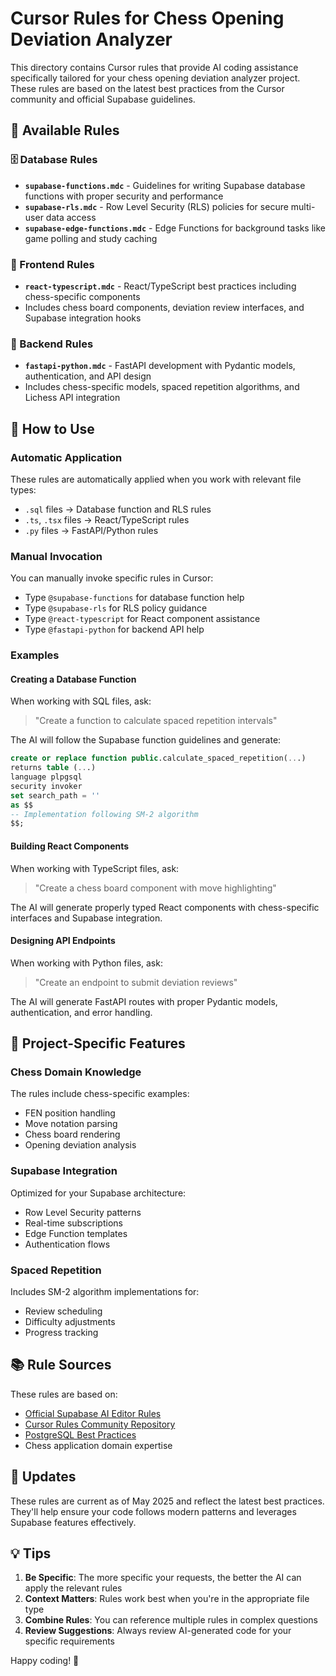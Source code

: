 # Cursor Rules for Chess Opening Deviation Analyzer

This directory contains Cursor rules that provide AI coding assistance specifically tailored for your chess opening deviation analyzer project. These rules are based on the latest best practices from the Cursor community and official Supabase guidelines.

## 📁 Available Rules

### 🗄️ Database Rules
- **`supabase-functions.mdc`** - Guidelines for writing Supabase database functions with proper security and performance
- **`supabase-rls.mdc`** - Row Level Security (RLS) policies for secure multi-user data access
- **`supabase-edge-functions.mdc`** - Edge Functions for background tasks like game polling and study caching

### 🎨 Frontend Rules
- **`react-typescript.mdc`** - React/TypeScript best practices including chess-specific components
- Includes chess board components, deviation review interfaces, and Supabase integration hooks

### 🔧 Backend Rules
- **`fastapi-python.mdc`** - FastAPI development with Pydantic models, authentication, and API design
- Includes chess-specific models, spaced repetition algorithms, and Lichess API integration

## 🚀 How to Use

### Automatic Application
These rules are automatically applied when you work with relevant file types:
- `.sql` files → Database function and RLS rules
- `.ts`, `.tsx` files → React/TypeScript rules  
- `.py` files → FastAPI/Python rules

### Manual Invocation
You can manually invoke specific rules in Cursor:
- Type `@supabase-functions` for database function help
- Type `@supabase-rls` for RLS policy guidance
- Type `@react-typescript` for React component assistance
- Type `@fastapi-python` for backend API help

### Examples

#### Creating a Database Function
When working with SQL files, ask:
> "Create a function to calculate spaced repetition intervals"

The AI will follow the Supabase function guidelines and generate:
```sql
create or replace function public.calculate_spaced_repetition(...)
returns table (...)
language plpgsql
security invoker
set search_path = ''
as $$
-- Implementation following SM-2 algorithm
$$;
```

#### Building React Components
When working with TypeScript files, ask:
> "Create a chess board component with move highlighting"

The AI will generate properly typed React components with chess-specific interfaces and Supabase integration.

#### Designing API Endpoints
When working with Python files, ask:
> "Create an endpoint to submit deviation reviews"

The AI will generate FastAPI routes with proper Pydantic models, authentication, and error handling.

## 🎯 Project-Specific Features

### Chess Domain Knowledge
The rules include chess-specific examples:
- FEN position handling
- Move notation parsing
- Chess board rendering
- Opening deviation analysis

### Supabase Integration
Optimized for your Supabase architecture:
- Row Level Security patterns
- Real-time subscriptions
- Edge Function templates
- Authentication flows

### Spaced Repetition
Includes SM-2 algorithm implementations for:
- Review scheduling
- Difficulty adjustments
- Progress tracking

## 📚 Rule Sources

These rules are based on:
- [Official Supabase AI Editor Rules](https://supabase.com/ui/docs/ai-editors-rules/prompts)
- [Cursor Rules Community Repository](https://github.com/sanjeed5/awesome-cursor-rules-mdc)
- [PostgreSQL Best Practices](https://playbooks.com/rules/postgresql)
- Chess application domain expertise

## 🔄 Updates

These rules are current as of May 2025 and reflect the latest best practices. They'll help ensure your code follows modern patterns and leverages Supabase features effectively.

## 💡 Tips

1. **Be Specific**: The more specific your requests, the better the AI can apply the relevant rules
2. **Context Matters**: Rules work best when you're in the appropriate file type
3. **Combine Rules**: You can reference multiple rules in complex questions
4. **Review Suggestions**: Always review AI-generated code for your specific requirements

Happy coding! 🎉 